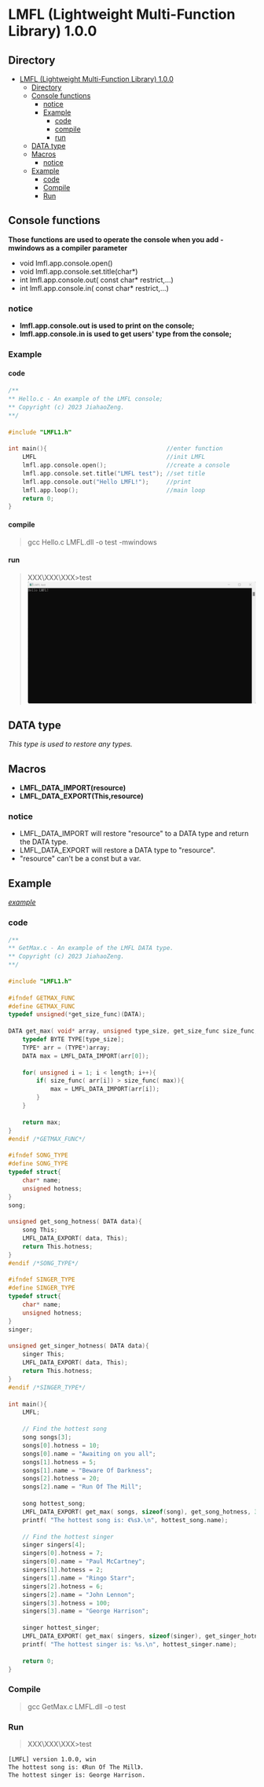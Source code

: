 # LMFL (Lightweight Multi-Function Library) 1.0.0
## Directory
- [LMFL (Lightweight Multi-Function Library) 1.0.0](#lmfl-lightweight-multi-function-library-100)
  - [Directory](#directory)
  - [Console functions](#console-functions)
    - [notice](#notice)
    - [Example](#example)
      - [code](#code)
      - [compile](#compile)
      - [run](#run)
  - [DATA type](#data-type)
  - [Macros](#macros)
    - [notice](#notice-1)
  - [Example](#example-1)
    - [code](#code-1)
    - [Compile](#compile-1)
    - [Run](#run-1)
## Console functions
**Those functions are used to operate the console when you add -mwindows as a compiler parameter**
* void lmfl.app.console.open()
* void lmfl.app.console.set.title(char*)
* int lmfl.app.console.out( const char* restrict,...)
* int lmfl.app.console.in( const char* restrict,...)
### notice
* **lmfl.app.console.out is used to print on the console;**
* **lmfl.app.console.in is used to get users' type from the console;**
### Example
#### code
```C
/**
** Hello.c - An example of the LMFL console;
** Copyright (c) 2023 JiahaoZeng.
**/

#include "LMFL1.h"

int main(){                                  //enter function
    LMFL                                     //init LMFL
    lmfl.app.console.open();                 //create a console
    lmfl.app.console.set.title("LMFL test"); //set title
    lmfl.app.console.out("Hello LMFL!");     //print
    lmfl.app.loop();                         //main loop
    return 0;
}
```
#### compile
> gcc Hello.c LMFL.dll -o test -mwindows
#### run
> XXX\XXX\XXX>test\
![image](resources/Hello.png)
## DATA type
*This type is used to restore any types.*
## Macros
* **LMFL_DATA_IMPORT(resource)**
* **LMFL_DATA_EXPORT(This,resource)**
### notice
* LMFL_DATA_IMPORT will restore "resource" to a DATA type and return the DATA type.
* LMFL_DATA_EXPORT will restore a DATA type to "resource".
* "resource" can't be a const but a var.
## Example
*[example](examples/DATAexample/GetMax.c)*
### code
```C
/**
** GetMax.c - An example of the LMFL DATA type.
** Copyright (c) 2023 JiahaoZeng.
**/

#include "LMFL1.h"

#ifndef GETMAX_FUNC
#define GETMAX_FUNC
typedef unsigned(*get_size_func)(DATA);

DATA get_max( void* array, unsigned type_size, get_size_func size_func, unsigned length){
    typedef BYTE TYPE[type_size];
    TYPE* arr = (TYPE*)array;
    DATA max = LMFL_DATA_IMPORT(arr[0]);

    for( unsigned i = 1; i < length; i++){
        if( size_func( arr[i]) > size_func( max)){
            max = LMFL_DATA_IMPORT(arr[i]);
        }
    }

    return max;
}
#endif /*GETMAX_FUNC*/

#ifndef SONG_TYPE
#define SONG_TYPE
typedef struct{
    char* name;
    unsigned hotness;
}
song;

unsigned get_song_hotness( DATA data){
    song This;
    LMFL_DATA_EXPORT( data, This);
    return This.hotness;
}
#endif /*SONG_TYPE*/

#ifndef SINGER_TYPE
#define SINGER_TYPE
typedef struct{
    char* name;
    unsigned hotness;
}
singer;

unsigned get_singer_hotness( DATA data){
    singer This;
    LMFL_DATA_EXPORT( data, This);
    return This.hotness;
}
#endif /*SINGER_TYPE*/

int main(){
    LMFL;

    // Find the hottest song
    song songs[3];
    songs[0].hotness = 10;
    songs[0].name = "Awaiting on you all";
    songs[1].hotness = 5;
    songs[1].name = "Beware Of Darkness";
    songs[2].hotness = 20;
    songs[2].name = "Run Of The Mill";

    song hottest_song;
    LMFL_DATA_EXPORT( get_max( songs, sizeof(song), get_song_hotness, 3), hottest_song);
    printf( "The hottest song is: 《%s》.\n", hottest_song.name);

    // Find the hottest singer
    singer singers[4];
    singers[0].hotness = 7;
    singers[0].name = "Paul McCartney";
    singers[1].hotness = 2;
    singers[1].name = "Ringo Starr";
    singers[2].hotness = 6;
    singers[2].name = "John Lennon";
    singers[3].hotness = 100;
    singers[3].name = "George Harrison";

    singer hottest_singer;
    LMFL_DATA_EXPORT( get_max( singers, sizeof(singer), get_singer_hotness, 4), hottest_singer);
    printf( "The hottest singer is: %s.\n", hottest_singer.name);

    return 0;
}
```
### Compile
> gcc GetMax.c LMFL.dll -o test
### Run
> XXX\XXX\XXX\>test
```
[LMFL] version 1.0.0, win
The hottest song is: 《Run Of The Mill》.
The hottest singer is: George Harrison.
```